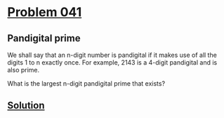 # [Problem 041](https://projecteuler.net/problem=41)
## Pandigital prime

We shall say that an n-digit number is pandigital if it makes use of all the digits 1 to n exactly once. For example, 2143 is a 4-digit pandigital and is also prime.

What is the largest n-digit pandigital prime that exists?

[Solution](https://github.com/Gott50/ProjectEuler-Odyssey/blob/master/Project%20Euler/src/Problems/P041_Pandigital_multiples.java)
---

